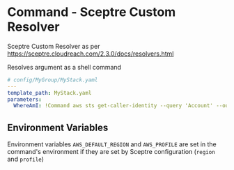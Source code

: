 # Command - Sceptre Custom Resolver

Sceptre Custom Resolver as per https://sceptre.cloudreach.com/2.3.0/docs/resolvers.html

Resolves argument as a shell command

```yml
# config/MyGroup/MyStack.yaml
---
template_path: MyStack.yaml
parameters:
  WhereAmI: !Command aws sts get-caller-identity --query 'Account' --output text
```

## Environment Variables

Environment variables `AWS_DEFAULT_REGION` and `AWS_PROFILE` are set in the command's environment if they are set by Sceptre configuration (`region` and `profile`)
